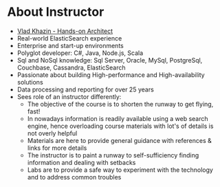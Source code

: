 # About Instructor

* [Vlad Khazin - Hands-on Architect](https://www.linkedin.com/in/vkhazin)
* Real-world ElasticSearch experience
* Enterprise and start-up environments
* Polyglot developer: C\#, Java, Node.js, Scala
* Sql and NoSql knowledge: Sql Server, Oracle, MySql, PostgreSql, Couchbase, Cassandra, ElasticSearch
* Passionate about building High-performance and High-availability solutions
* Data processing and reporting for over 25 years
* Sees role of an instructor differently:
  * The objective of the course is to shorten the runway to get flying, fast!
  * In nowadays information is readily available using a web search engine, hence overloading course materials with lot's of details is not overly helpful
  * Materials are here to provide general guidance with references & links for more details
  * The instructor is to paint a runway to self-sufficiency finding information and dealing with setbacks
  * Labs are to provide a safe way to experiment with the technology and to address common troubles



